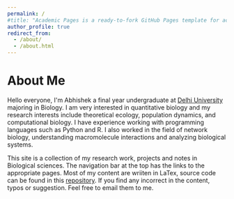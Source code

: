 ```yaml
---
permalink: /
#title: "Academic Pages is a ready-to-fork GitHub Pages template for academic personal websites"
author_profile: true
redirect_from: 
  - /about/
  - /about.html
---
```

<style>
  /* Force the page height to match content only */
  body {
    min-height: auto !important;    /* remove full viewport forcing */
  }

  .page__content, .site-main, .container {
    min-height: auto !important;    /* same here */
    height: auto !important;        /* match content height */
    padding-bottom: 1rem !important;
  }

  .site-footer {
    position: relative !important;  /* keep footer at bottom of content */
  }
</style>


About Me
======
Hello everyone, I'm Abhishek a final year undergraduate at [Delhi University](https://www.du.ac.in/) majoring in Biology. I am very interested in quantitative biology  and my research interests include theoretical ecology, population dynamics, and computational biology. I have experience working with programming languages such as Python and R. I also worked in the field of network biology, understanding macromolecule interactions and analyzing biological systems. 

This site is a collection of my research work, projects and notes in Biological sciences. The navigation bar at the top has the links to the appropriate pages. Most of my content are wriiten in LaTex, source code can be found in this [repository](https://github.com/Abhishek9824/Notes/blob/main/LaTex). If you find any incorrect in the content, typos or suggestion. Feel free to email them to me.
